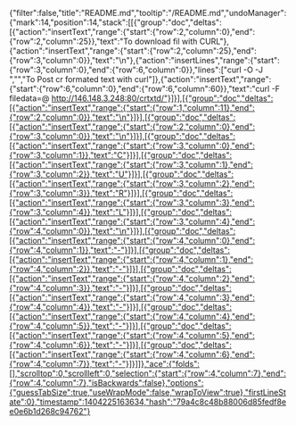 {"filter":false,"title":"README.md","tooltip":"/README.md","undoManager":{"mark":14,"position":14,"stack":[[{"group":"doc","deltas":[{"action":"insertText","range":{"start":{"row":2,"column":0},"end":{"row":2,"column":25}},"text":"To download fil with CURL"},{"action":"insertText","range":{"start":{"row":2,"column":25},"end":{"row":3,"column":0}},"text":"\n"},{"action":"insertLines","range":{"start":{"row":3,"column":0},"end":{"row":6,"column":0}},"lines":["curl -O -J <host>","","To Post cr formated text with curl"]},{"action":"insertText","range":{"start":{"row":6,"column":0},"end":{"row":6,"column":60}},"text":"curl -F filedata=@<filename> http://146.148.3.248:80/crtxtd/"}]}],[{"group":"doc","deltas":[{"action":"insertText","range":{"start":{"row":1,"column":11},"end":{"row":2,"column":0}},"text":"\n"}]}],[{"group":"doc","deltas":[{"action":"insertText","range":{"start":{"row":2,"column":0},"end":{"row":3,"column":0}},"text":"\n"}]}],[{"group":"doc","deltas":[{"action":"insertText","range":{"start":{"row":3,"column":0},"end":{"row":3,"column":1}},"text":"C"}]}],[{"group":"doc","deltas":[{"action":"insertText","range":{"start":{"row":3,"column":1},"end":{"row":3,"column":2}},"text":"U"}]}],[{"group":"doc","deltas":[{"action":"insertText","range":{"start":{"row":3,"column":2},"end":{"row":3,"column":3}},"text":"R"}]}],[{"group":"doc","deltas":[{"action":"insertText","range":{"start":{"row":3,"column":3},"end":{"row":3,"column":4}},"text":"L"}]}],[{"group":"doc","deltas":[{"action":"insertText","range":{"start":{"row":3,"column":4},"end":{"row":4,"column":0}},"text":"\n"}]}],[{"group":"doc","deltas":[{"action":"insertText","range":{"start":{"row":4,"column":0},"end":{"row":4,"column":1}},"text":"-"}]}],[{"group":"doc","deltas":[{"action":"insertText","range":{"start":{"row":4,"column":1},"end":{"row":4,"column":2}},"text":"-"}]}],[{"group":"doc","deltas":[{"action":"insertText","range":{"start":{"row":4,"column":2},"end":{"row":4,"column":3}},"text":"-"}]}],[{"group":"doc","deltas":[{"action":"insertText","range":{"start":{"row":4,"column":3},"end":{"row":4,"column":4}},"text":"-"}]}],[{"group":"doc","deltas":[{"action":"insertText","range":{"start":{"row":4,"column":4},"end":{"row":4,"column":5}},"text":"-"}]}],[{"group":"doc","deltas":[{"action":"insertText","range":{"start":{"row":4,"column":5},"end":{"row":4,"column":6}},"text":"-"}]}],[{"group":"doc","deltas":[{"action":"insertText","range":{"start":{"row":4,"column":6},"end":{"row":4,"column":7}},"text":"-"}]}]]},"ace":{"folds":[],"scrolltop":0,"scrollleft":0,"selection":{"start":{"row":4,"column":7},"end":{"row":4,"column":7},"isBackwards":false},"options":{"guessTabSize":true,"useWrapMode":false,"wrapToView":true},"firstLineState":0},"timestamp":1404225163634,"hash":"79a4c8c48b88006d85fedf8ee0e6b1d268c94762"}
